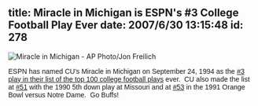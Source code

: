 title: Miracle in Michigan is ESPN's #3 College Football Play Ever
date: 2007/6/30 13:15:48
id: 278
---
![Miracle in Michigan - AP Photo/Jon Freilich](/journal_images/top_plays_03.jpg)

<font face="Arial">ESPN has named CU's Miracle in Michigan on September 24, 1994 as the [#3 play in their list of the top 100 college football plays](http://sports.espn.go.com/ncf/features/the100?index=3) ever.  CU also made the list at [#51](http://sports.espn.go.com/ncf/features/the100?index=51) with the 1990 5th down play at Missouri and at [#53](http://sports.espn.go.com/ncf/features/the100?index=53) in the 1991 Orange Bowl versus Notre Dame.  Go Buffs!</font>